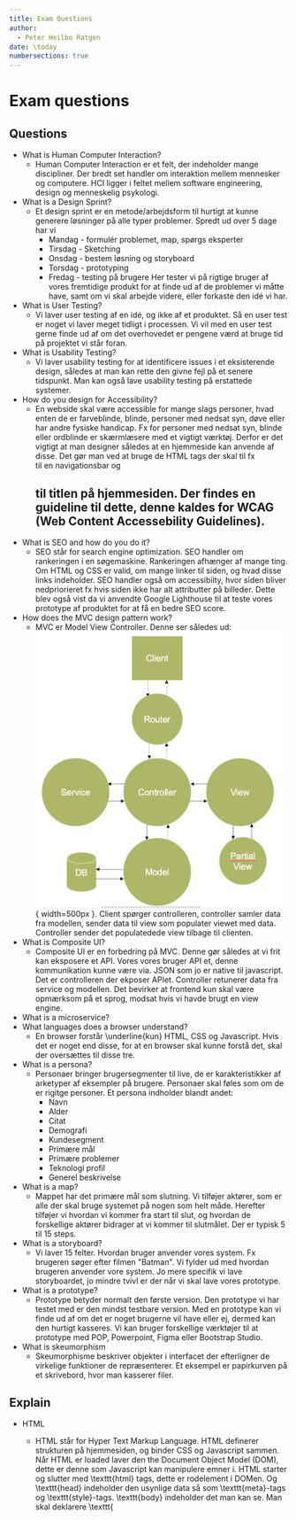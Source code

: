 ```yaml
---
title: Exam Questions
author: 
  - Peter Heilbo Ratgen
date: \today
numbersections: true
---
```

# Exam questions

## Questions
  - What is Human Computer Interaction?
    - Human Computer Interaction er et felt, der indeholder mange discipliner.
      Der bredt set handler om interaktion mellem mennesker og computere. HCI
      ligger i feltet mellem software engineering, design og menneskelig
      psykologi. 
  - What is a Design Sprint?
    - Et design sprint er en metode/arbejdsform til hurtigt at kunne generere
      løsninger på alle typer problemer. Spredt ud over 5 dage har vi
      - Mandag - formulér problemet, map, spørgs eksperter
      - Tirsdag - Sketching
      - Onsdag - bestem løsning og storyboard
      - Torsdag - prototyping
      - Fredag - testing på brugere
    Her tester vi på rigtige bruger af vores fremtidige produkt for at finde ud
    af de problemer vi måtte have, samt om vi skal arbejde videre, eller
    forkaste den idé vi har.
  - What is User Testing?
    -  Vi laver user testing af
      en idé, og ikke af et produktet. Så en user test er noget vi laver meget
      tidligt i processen. Vi vil med en user test gerne finde ud af om det
      overhovedet er pengene værd at bruge tid på projektet vi står foran.
  - What is Usability Testing?
    - Vi laver usability testing for at identificere issues i et eksisterende
      design, således at man kan rette den givne fejl på et senere tidspunkt.
      Man kan også lave usability testing på erstattede systemer.
  - How do you design for Accessibility?
    - En webside skal være accessible for mange slags personer, hvad enten de er
      farveblinde, blinde, personer med nedsat syn, døve eller har andre fysiske
      handicap.
      Fx for personer med nedsat syn, blinde eller ordblinde er skærmlæsere med
      et vigtigt værktøj. Derfor er det vigtigt at man designer således at en
      hjemmeside kan anvende af disse. 
      Det gør man ved at bruge de HTML tags der skal til fx <nav> til en
      navigationsbar og <h1> til titlen på hjemmesiden. Der findes en guideline
      til dette, denne kaldes for WCAG (Web Content Accessebility Guidelines).
  - What is SEO and how do you do it?
    - SEO står for search engine optimization. SEO handler om rankeringen i en
      søgemaskine. Rankeringen afhænger af mange ting. Om HTML og CSS er valid,
      om mange linker til siden, og hvad disse links indeholder. SEO handler
      også om accessibilty, hvor siden bliver nedpriorieret fx hvis siden ikke
      har alt attributter på billeder. Dette blev også vist da vi anvendte
      Google Lighthouse til at teste vores prototype af produktet for at få en
      bedre SEO score.
  - How does the MVC design pattern work?
    - MVC er Model View Controller. Denne ser således ud:
      ![Billede af MVC](./mvc.png){ width=500px }.
      Client spørger controlleren, controller samler data
      fra modellen, sender data til view som populater viewet med data.
      Controller sender det populatedede view tilbage til clienten.
  - What is Composite UI?
    -  Composite UI er en forbedring på MVC. Denne gør således at vi frit kan
       eksposere et API. Vores vores bruger API et, denne kommunikation kunne
       være via. JSON som jo er native til javascript. Det er controlleren der
       ekposer APIet. Controller retunerer data fra service og modellen.
       Det bevirker at frontend kun skal være opmærksom på et sprog, modsat hvis
       vi havde brugt en view engine.
  - What is a microservice?
  - What languages does a browser understand?
    - En browser forstår \underline{kun} HTML, CSS og Javascript. Hvis det er
      noget end disse, for at en browser skal kunne forstå det, skal der
      oversættes til disse tre. 
  - What is a persona?
    - Personaer bringer brugersegmenter til live, de er karakteristikker af
      arketyper af eksempler på brugere. Personaer skal føles som om de er
      rigitge personer.
      Et persona indholder blandt andet:
      - Navn
      - Alder
      - Citat
      - Demografi
      - Kundesegment
      - Primære mål
      - Primære problemer
      - Teknologi profil
      - Generel beskrivelse 
  - What is a map?
    - Mappet har det primære mål som slutning. Vi tilføjer aktører, som er alle
      der skal bruge systemet på nogen som helt måde. Herefter tilføjer vi
      hvordan vi kommer fra start til slut, og hvordan de forskellige aktører
      bidrager at vi kommer til slutmålet. Der er typisk 5 til 15 steps.
  - What is a storyboard?
    - Vi laver 15 felter. Hvordan bruger anvender vores system. Fx brugeren
      søger efter filmen "Batman". Vi fylder ud med hvordan brugeren anvender
      vore system. Jo mere specifik vi lave storyboardet, jo mindre tvivl er der
      når vi skal lave vores prototype.
  - What is a prototype?
    - Prototype betyder normalt den første version. Den prototype vi har testet
      med er den mindst testbare version. Med en prototype kan vi finde ud af om
      det er noget brugerne vil have eller ej, dermed kan den hurtigt kasseres.
      Vi kan bruger forskellige værktøjer til at prototype med POP, Powerpoint,
      Figma eller Bootstrap Studio.
  - What is skeumorphism
    - Skeumorphisme beskriver objekter i interfacet der efterligner de virkelige
      funktioner de repræsenterer. Et eksempel er papirkurven på et skrivebord,
      hvor man kasserer filer. 

## Explain
  - HTML
    - HTML står for Hyper Text Markup Language. HTML definerer strukturen på
      hjemmesiden, og binder CSS og Javascript sammen. Når HTML er loaded laver
      den the Document Object Model (DOM), dette er denne som Javascript kan
      manipulere emner i.  HTML starter og slutter med \texttt{html} tags, dette
      er rodelement i DOMen. Og \texttt{head} indeholder den usynlige data så
      som \texttt{meta}-tags og \texttt{style}-tags.  \texttt{body} indeholder
      det man kan se. Man skal deklarere \texttt{<script/>}.

      På enhver side skal der være en header \texttt{<h1></h1>}. Man
      laver links med \texttt{<a></a}. Man inkludere billeder med
      \texttt{<img/}, her bruger man \texttt{src} til at indsætte sit billede.
      Det er \underline{meget} vigtigt at have en \texttt{alt} attribut, således
      at skærmlæsere kan læse hvad der står på siden.
  
      Et \texttt{div} tag er en block, et \texttt{span} tag er inline. Det vil
      sige at \texttt{div} skubber resten af indholdet ned på næste linje.
      \texttt{span} bliver dog på linjen (dette kan vi bruge fx. til at farve
      tekst).

  - CSS
    - CSS står for Cascading Style Sheets. CSS står for at style den struktur der
      er givet i HTML. Vi importerer CSS i \texttt{<head>} i HTML, vi kan også
      lave et HTML element der definerer en style for det ene HTML dokument. Vi
      kan også sætte style med \texttt{style=""} i HTML dokumentet.
        
      - Vi vælger DOM elementer med fx \texttt{h1}.
      - Vi vælger klasser med \texttt{.class (dot class)}
      - Vi vælger id'er med \texttt{\#id}  

      Specificity er det pointssystem der bestemmer hvilke værdier der gælder
      for et bestemt element. Der gives point i denne rækkefølge:
      - Element
      - Class/Pseudo-class attribut
      - ID
      - HTML Style attribute
      - \texttt{!important}

  - JavaScript
    - Med JavaScript vi manipulere HTML DOM (Document Object Model). JavaScript
      er et Turing-komplet sprog. Med Javascript kan vi beskrive, hvad der skal
      ske når man fx trykke på en knap med en \texttt{onClickListener}.
  - jQuery
    - jQuery er et JavaScript-bibliotek. Meningen med jQuery er at gøre det
      nemmere at skrive JavaScript.  jQuery virker over mange forskellige
      browsere og giver et ensartet API at interagere med når man skal
      manipulere HTML DOMen, dermed er det godt til kompatibility.
      Efter ECMAScript 6 er det næsten lige så nemt at skrive JavaScript som det
      er at skrive jQuery. Man støder dog stadig på det overalt.

      jQuery bruger meget tegnet \$, derfor skal man tænkte jQuery når man der
      et \$.
      Bootstrap bruger jQuery.
  - Bootstrap
  - Leaflet
    - Leaflet er et JavaScript-bibliotek til at inkludere kort på sin side.
    Inkluderes i et CSS dokument og et JavaScript dokument.
  - Google Charts
    - Med Google Charts kan man få diagrammer, som lagkagediagrammer,
      søjlediagrammer og grafer på sin side. Man inkluderer det bare i et script
      tag, og laver et placeholder \texttt{div} i sit HTML dokument, som man kan
      populate senere. Man kan hover over data for at få specifikke tal. 
  - Bitmaps and Vector
    - Et bitmap er et gitter af farver (RGB eller RGBA), hvor hver firkant har
      en bestemt farve.  Her er densiteten af gitteret dens opløsning (jo flere
      firkanter jo højere opløsing). 
      PNG understøtter RGBA, hvor A står for Alpha som er en
      gennemsigtighedsværdi.-
    - En vektor er en beskrivelse af en form fx en linje eller en firkant, eller
      hvilken som helst anden mønster. En vektor består af punkter, formen
      beskrives af disse punkter og hvordan disse er sat sammen. Hvert punkt har
      to håndtag til at beskrive hvordan det sættes sammen med det forrige og
      det næste.

## Talk about 
  - Graphic Design
    - Grafisk design er et håndværk hvor folk kreerer visuelt indhold for at
      kunne kommunikere et budskab. Her er virkemidlerne fx side layout og
      typografi for at imødekomme brugerne behov, og dermed optimere
      brugeroplevelsen. En god brugeroplevelse kan være med at genere
      troværdihed for fx en onlineshop, da de fleste kigger på siden for at
      bedømme om den er troværdig eller ej.
  - Design Guidelines and Design Systems
    - Et bestemt system eller OS kan have bestemte Design Guidelines. Fx at når
      man swiper fra venstre og ind på iOS forventer brugeren at man har går
      tilbage, hvor man på Android kunne forvente en menu.
    - Et design system er et prædefineret system, for hvordan menuer, knapper  mv. 
      skal se ud. Et eksempel på et design system er designsystem.dk, hvor
      enten Virk.dk eller Borger.dk temaet kan bruges til offentlige hjemmeside.
      På den måde undgår man at skulle opfinde den dybe tallerken i hvert et.
      offentligt IT-projekt.
